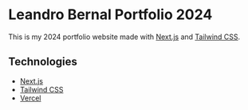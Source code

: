 # Leandro Bernal Portfolio 2024

This is my 2024 portfolio website made with [Next.js](https://nextjs.org/) and [Tailwind CSS](https://tailwindcss.com/).

## Technologies

- [Next.js](https://nextjs.org/)
- [Tailwind CSS](https://tailwindcss.com/)
- [Vercel](https://vercel.com/)